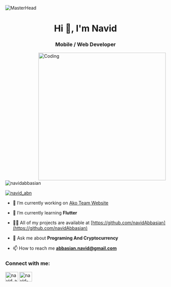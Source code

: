 ![MasterHead](https://1.bp.blogspot.com/-7A4WynwLsMw/XbBpCXG8fHI/AAAAAAAAMt4/uOa1bpLskYgrwGbllhSu2SDj_Mig8SXJQCLcBGAsYHQ/s1600/2000_600px.gif)

<h1 align="center">Hi 👋, I'm Navid</h1>
<h3 align="center">Mobile / Web Developer</h3>


<img align="right" alt="Coding" width="400" src="https://user-images.githubusercontent.com/51839181/185767009-04421265-3c0d-48e5-bb5c-d11c8b14bd7d.gif">





<p align="left"> <img src="https://komarev.com/ghpvc/?username=navidabbasian&label=Profile%20views&color=0e75b6&style=flat" alt="navidabbasian" /> </p>

<p align="left"> <a href="https://twitter.com/navid_abn" target="blank"><img src="https://img.shields.io/twitter/follow/navid_abn?logo=twitter&style=for-the-badge" alt="navid_abn" /></a> </p>

- 🔭 I’m currently working on [Ako Team Website](https://github.com/navidAbbasian)

- 🌱 I’m currently learning **Flutter**

- 👨‍💻 All of my projects are available at [https://github.com/navidAbbasian](https://github.com/navidAbbasian)

- 💬 Ask me about **Programing And Cryptocurrency**

- 📫 How to reach me **abbasian.navid@gmail.com**


<h3 align="left">Connect with me:</h3>
<p align="left">
<a href="https://twitter.com/navid_abn" target="blank"><img align="center" src="https://raw.githubusercontent.com/rahuldkjain/github-profile-readme-generator/master/src/images/icons/Social/twitter.svg" alt="navid_abn" height="30" width="40" /></a>
<a href="https://linkedin.com/in/navid-abbasian" target="blank"><img align="center" src="https://raw.githubusercontent.com/rahuldkjain/github-profile-readme-generator/master/src/images/icons/Social/linked-in-alt.svg" alt="navid-abbasian" height="30" width="40" /></a>
</p>


